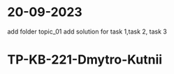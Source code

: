 # 20-09-2023
add folder topic_01
add solution for task 1,task 2, task 3 

# TP-KB-221-Dmytro-Kutnii

